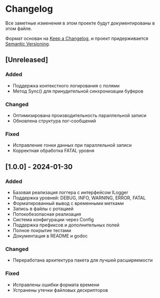 # Changelog

Все заметные изменения в этом проекте будут документированы в этом файле.

Формат основан на [Keep a Changelog](https://keepachangelog.com/),
и проект придерживается [Semantic Versioning](https://semver.org/).

## [Unreleased]
### Added
- Поддержка контекстного логирования с полями
- Метод Sync() для принудительной синхронизации буферов

### Changed
- Оптимизирована производительность параллельной записи
- Обновлена структура лог-сообщений

### Fixed
- Исправление гонки данных при параллельной записи
- Корректная обработка FATAL уровня

## [1.0.0] - 2024-01-30
### Added
- Базовая реализация логгера с интерфейсом ILogger
- Поддержка уровней: DEBUG, INFO, WARNING, ERROR, FATAL
- Форматированный вывод с временными метками
- Запись в файлы с ротацией
- Потокобезопасная реализация
- Система конфигурации через Config
- Поддержка префиксов и дополнительных полей
- Полное покрытие тестами
- Документация в README и godoc

### Changed
- Переработана архитектура пакета для лучшей расширяемости

### Fixed
- Исправлены ошибки формата времени
- Устранены утечки файловых дескрипторов

